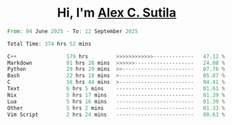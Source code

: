 <h1 align="center">Hi, I'm <a href="https://github.com/alexsutila" target="blank">Alex C. Sutila</a></h1>

<!--START_SECTION:waka-->

```rust
From: 04 June 2025 - To: 12 September 2025

Total Time: 374 hrs 52 mins

C++                179 hrs         >>>>>>>>>>>>-------------   47.12 %
Markdown           91 hrs 28 mins  >>>>>>-------------------   24.08 %
Python             29 hrs 29 mins  >>-----------------------   07.76 %
Bash               22 hrs 18 mins  >------------------------   05.87 %
C                  16 hrs 44 mins  >------------------------   04.41 %
Text               6 hrs 5 mins    -------------------------   01.61 %
Nix                5 hrs 17 mins   -------------------------   01.39 %
Lua                5 hrs 16 mins   -------------------------   01.39 %
Other              5 hrs 2 mins    -------------------------   01.33 %
Vim Script         2 hrs 24 mins   -------------------------   00.63 %
```

<!--END_SECTION:waka-->
